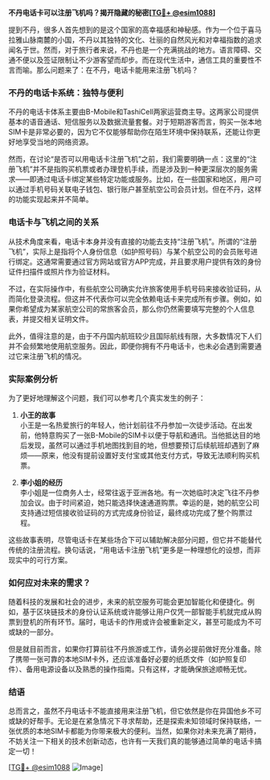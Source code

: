 **不丹电话卡可以注册飞机吗？揭开隐藏的秘密[[TG💪+ @esim1088](https://t.me/s/esim1088)]**

提到不丹，很多人首先想到的是这个国家的高幸福感和神秘感。作为一个位于喜马拉雅山脉南麓的小国，不丹以其独特的文化、壮丽的自然风光和对幸福指数的追求闻名于世。然而，对于旅行者来说，不丹也是一个充满挑战的地方。语言障碍、交通不便以及签证限制让不少游客望而却步。而在现代生活中，通信工具的重要性不言而喻。那么问题来了：在不丹，电话卡能用来注册飞机吗？

### 不丹的电话卡系统：独特与便利

不丹的电话卡体系主要由B-Mobile和TashiCell两家运营商主导。这两家公司提供基本的语音通话、短信服务以及数据流量套餐。对于短期游客而言，购买一张本地SIM卡是非常必要的，因为它不仅能够帮助你在陌生环境中保持联系，还能让你更好地享受当地的网络资源。

然而，在讨论“是否可以用电话卡注册飞机”之前，我们需要明确一点：这里的“注册飞机”并不是指购买机票或者办理登机手续，而是涉及到一种更深层次的服务需求——即通过电话卡绑定某些特定功能或服务。比如，在一些国家和地区，用户可以通过手机号码关联电子钱包、银行账户甚至航空公司会员计划。但在不丹，这样的功能实现起来并不简单。

### 电话卡与飞机之间的关系

从技术角度来看，电话卡本身并没有直接的功能去支持“注册飞机”。所谓的“注册飞机”，实际上是指将个人身份信息（如护照号码）与某个航空公司的会员账号进行绑定。这通常需要通过官方网站或官方APP完成，并且要求用户提供有效的身份证件扫描件或照片作为验证材料。

不过，在实际操作中，有些航空公司确实允许旅客使用手机号码来接收验证码，从而简化登录流程。但这并不代表你可以完全依赖电话卡来完成所有步骤。例如，如果你希望成为某家航空公司的常旅客会员，那么你仍然需要填写完整的个人信息表，并提交相关证明文件。

此外，值得注意的是，由于不丹国内航班较少且国际航线有限，大多数情况下人们并不会频繁地使用航空服务。因此，即便你拥有不丹电话卡，也未必会遇到需要通过它来注册飞机的情况。

### 实际案例分析

为了更好地理解这个问题，我们可以参考几个真实发生的例子：

1. **小王的故事**  
   小王是一名热爱旅行的年轻人，他计划前往不丹参加一次徒步活动。在出发前，他特意购买了一张B-Mobile的SIM卡以便于导航和通讯。当他抵达目的地后发现，虽然可以通过手机地图找到目的地，但想要预订后续航班却遇到了麻烦——原来，他没有提前设置好支付宝或其他支付方式，导致无法顺利购买机票。

2. **李小姐的经历**  
   李小姐是一位商务人士，经常往返于亚洲各地。有一次她临时决定飞往不丹参加会议。由于时间紧迫，她只能选择快速通道购票。幸运的是，她的航空公司支持通过短信接收验证码的方式完成身份验证，最终成功完成了整个购票过程。

这些故事表明，尽管电话卡在某些场合下可以辅助解决部分问题，但它并不能替代传统的注册流程。换句话说，“用电话卡注册飞机”更多是一种理想化的设想，而非现实中的可行方案。

### 如何应对未来的需求？

随着科技的发展和社会的进步，未来的航空服务可能会更加智能化和便捷化。例如，基于区块链技术的身份认证系统或许能够让用户仅凭一部智能手机就完成从购票到登机的所有环节。届时，电话卡的作用或许会被重新定义，甚至可能成为不可或缺的一部分。

但是就目前而言，如果你打算前往不丹旅游或工作，请务必提前做好充分准备。除了携带一张可靠的本地SIM卡外，还应该准备好必要的纸质文件（如护照复印件）、备用电源设备以及熟悉的操作指南。只有这样，才能确保旅途顺畅无忧。

### 结语

总而言之，虽然不丹电话卡不能直接用来注册飞机，但它依然是你在异国他乡不可或缺的好帮手。无论是在紧急情况下寻求帮助，还是探索未知领域时保持联络，一张优质的本地SIM卡都能为你带来极大的便利。当然，如果你对未来充满了期待，不妨关注一下相关的技术创新动态，也许有一天我们真的能够通过简单的电话卡搞定一切！

[[TG💪+ @esim1088](https://t.me/s/esim1088) ![Image](https://i.postimg.cc/4NQfJmqS/Snipaste-2025-05-13-00-14-12.png)]